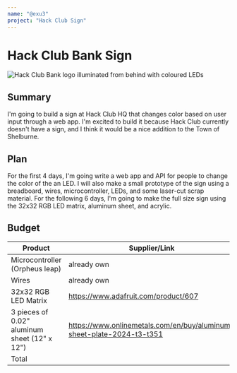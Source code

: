 ```yaml
---
name: "@exu3"
project: "Hack Club Sign"
---
```


# Hack Club Bank Sign

![Hack Club Bank logo illuminated from behind with coloured LEDs](https://cloud-hysdwonkf-hack-club-bot.vercel.app/0img_2814.jpg)

## Summary

I'm going to build a sign at Hack Club HQ that changes color based on user input through a web app. I'm excited to build it because Hack Club currently doesn't have a sign, and I think it would be a nice addition to the Town of Shelburne.

## Plan

For the first 4 days, I'm going write a web app and API for people to change the color of the an LED. I will also make a small prototype of the sign using a breadboard, wires, microcontroller, LEDs, and some laser-cut scrap material. For the following 6 days, I'm going to make the full size sign using the 32x32 RGB LED matrix, aluminum sheet, and acrylic.

## Budget

| Product                                      | Supplier/Link                                                         | Cost |
| -------------------------------------------- | --------------------------------------------------------------------- | ---- |
| Microcontroller (Orpheus leap)               | already own                                                           | $0   |
| Wires                                        | already own                                                           | $0   |
| 32x32 RGB LED Matrix                         | https://www.adafruit.com/product/607                                  | $30  |
| 3 pieces of 0.02" aluminum sheet (12" x 12") | https://www.onlinemetals.com/en/buy/aluminum-sheet-plate-2024-t3-t351 | $30  |
| Total                                        |                                                                       | $60  |
